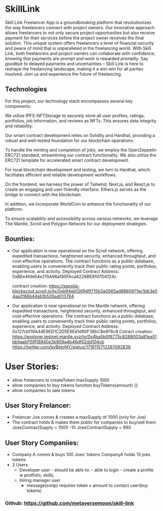 #  SkillLink
Skill Link Freelancer App is a groundbreaking platform that revolutionizes the way freelancers connect with project owners. Our innovative approach allows freelancers to not only secure project opportunities but also receive payment for their services before the project owner receives the final solution. This unique system offers freelancers a level of financial security and peace of mind that is unparalleled in the freelancing world. With Skill Link, both freelancers and project owners can collaborate with confidence, knowing that payments are prompt and work is rewarded promptly. Say goodbye to delayed payments and uncertainties – Skill Link is here to reshape the freelancing landscape, making it a win-win for all parties involved. Join us and experience the future of freelancing.

## Technologies
For this project, our technology stack encompasses several key components:

We utilize IPFS-NFTStorage to securely store all user profiles, ratings, portfolios, job information, and reviews as NFTs. This ensures data integrity and reliability.

Our smart contract development relies on Solidity and Hardhat, providing a robust and well-tested foundation for our blockchain operations.

To handle the minting and completion of jobs, we employ the OpenZeppelin ERC721 standard, streamlining our contract functionality. We also utilize the ERC721 template for accelerated smart contract development.

For local blockchain development and testing, we turn to Hardhat, which facilitates efficient and reliable development workflows.

On the frontend, we harness the power of Tailwind, Next.js, and React.js to create an engaging and user-friendly interface. Ethers.js serves as the bridge to connect with the blockchain.

In addition, we incorporate WorldCoin to enhance the functionality of our platform.

To ensure scalability and accessibility across various networks, we leverage The Mantle, Scroll and Polygon Network for our deployment strategies.


##  Bounties:
- Our application is now operational on the Scroll network, offering expedited transactions, heightened security, enhanced throughput, and cost-effective operations. The contract functions as a public database, enabling users to conveniently track their public rating points, portfolios, experience, and activity.
Deployed Contract Address: 0xBEe4fde64e215A96a195FAca6226BE8107D4124c

  contract creation:  https://sepolia-blockscout.scroll.io/tx/0xb94eb12694ff715b3a0565ad8860971ec1bb3e04aa2f86b44ab1b526ad013784


- Our application is now operational on the Mantle network, offering expedited transactions, heightened security, enhanced throughput, and cost-effective operations. The contract functions as a public database, enabling users to conveniently track their public rating points, portfolios, experience, and activity.
Deployed Contract Address: 0x127cbf19A44E9ED1C2D5E9Ed1d90F38bC8e976c8
Cotract creation:
https://explorer.testnet.mantle.xyz/tx/0x4ba5b0f6775c8288003a81ea51bb5aabf15ff18840e3b909a4b46df02dd104cb
https://twitter.com/byBetoNY/status/1716115712287092839

# User Stories:
- allow frelancers to createToken maxSupply 1000
- allow companies to buy tokens
    function buyTokens(amount) {}
- allow companies to sale tokens

## User Story Frelancer:
 - Frelancer Joe comes & creates a maxSupply of 1000 (only for Joe)
 - The contract holds & makes them public for companies to buy/sell them
      JoesContractSupply = 1000 -10
      JoesContractSupply = 990

## User Story Companiies:
 - Company A  comes & buys 100 Joes' tokens
    CompanyA holds 10 joes tokens
- 2 Users
    - Developer user
          - should be able to:
                - able to login
                - create a profile w protfolio, skills,
    - Hiring manager user
        - message(xmtp) requires token x amount to contact user(buy tokens)

### Github: https://github.com/metaversemoon/skill-link








